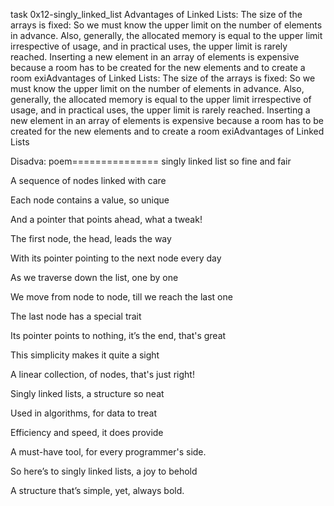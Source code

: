 task 0x12-singly_linked_list
Advantages of Linked Lists:
The size of the arrays is fixed: So we must know the upper limit on the number of elements in advance. Also, generally, the allocated memory is equal to the upper limit irrespective of usage, and in practical uses, the upper limit is rarely reached. 
Inserting a new element in an array of elements is expensive because a room has to be created for the new elements and to create a room exiAdvantages of Linked Lists:
The size of the arrays is fixed: So we must know the upper limit on the number of elements in advance. Also, generally, the allocated memory is equal to the upper limit irrespective of usage, and in practical uses, the upper limit is rarely reached. 
Inserting a new element in an array of elements is expensive because a room has to be created for the new elements and to create a room exiAdvantages of Linked Lists

Disadva:
poem===============
 singly linked list so fine and fair

A sequence of nodes linked with care

Each node contains a value, so unique

And a pointer that points ahead, what a tweak!



The first node, the head, leads the way

With its pointer pointing to the next node every day

As we traverse down the list, one by one

We move from node to node, till we reach the last one



The last node has a special trait

Its pointer points to nothing, it’s the end, that's great

This simplicity makes it quite a sight

A linear collection, of nodes, that's just right!



Singly linked lists, a structure so neat

Used in algorithms, for data to treat

Efficiency and speed, it does provide

A must-have tool, for every programmer's side.



So here’s to singly linked lists, a joy to behold

A structure that’s simple, yet, always bold.
